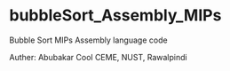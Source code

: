 # bubbleSort_Assembly_MIPs
Bubble Sort MIPs Assembly language code

Auther: Abubakar Cool
CEME, NUST, Rawalpindi
